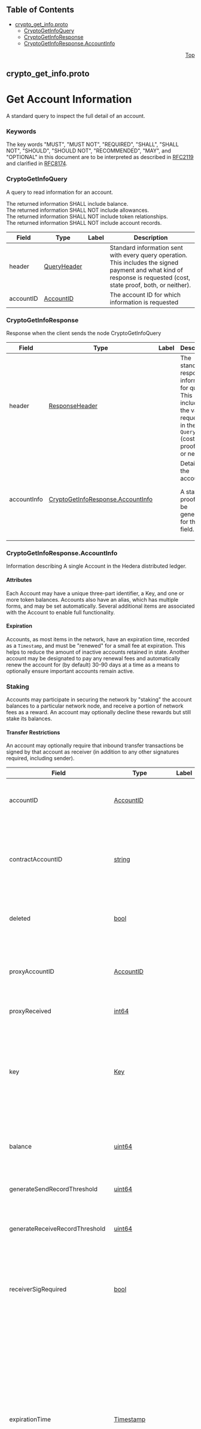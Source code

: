 ## Table of Contents

- [crypto_get_info.proto](#crypto_get_info-proto)
    - [CryptoGetInfoQuery](#proto-CryptoGetInfoQuery)
    - [CryptoGetInfoResponse](#proto-CryptoGetInfoResponse)
    - [CryptoGetInfoResponse.AccountInfo](#proto-CryptoGetInfoResponse-AccountInfo)
  



<a name="crypto_get_info-proto"></a>
<p align="right"><a href="#top">Top</a></p>

## crypto_get_info.proto
# Get Account Information
A standard query to inspect the full detail of an account.

### Keywords
The key words "MUST", "MUST NOT", "REQUIRED", "SHALL", "SHALL NOT",
"SHOULD", "SHOULD NOT", "RECOMMENDED", "MAY", and "OPTIONAL" in this
document are to be interpreted as described in
[RFC2119](https://www.ietf.org/rfc/rfc2119) and clarified in
[RFC8174](https://www.ietf.org/rfc/rfc8174).


<a name="proto-CryptoGetInfoQuery"></a>

### CryptoGetInfoQuery
A query to read information for an account.

The returned information SHALL include balance.<br/>
The returned information SHALL NOT include allowances.<br/>
The returned information SHALL NOT include token relationships.<br/>
The returned information SHALL NOT include account records.


| Field | Type | Label | Description |
| ----- | ---- | ----- | ----------- |
| header | [QueryHeader](#proto-QueryHeader) |  | Standard information sent with every query operation.<br/> This includes the signed payment and what kind of response is requested (cost, state proof, both, or neither). |
| accountID | [AccountID](#proto-AccountID) |  | The account ID for which information is requested |






<a name="proto-CryptoGetInfoResponse"></a>

### CryptoGetInfoResponse
Response when the client sends the node CryptoGetInfoQuery


| Field | Type | Label | Description |
| ----- | ---- | ----- | ----------- |
| header | [ResponseHeader](#proto-ResponseHeader) |  | The standard response information for queries.<br/> This includes the values requested in the `QueryHeader` (cost, state proof, both, or neither). |
| accountInfo | [CryptoGetInfoResponse.AccountInfo](#proto-CryptoGetInfoResponse-AccountInfo) |  | Details of the account. <p> A state proof MAY be generated for this field. |






<a name="proto-CryptoGetInfoResponse-AccountInfo"></a>

### CryptoGetInfoResponse.AccountInfo
Information describing A single Account in the Hedera distributed ledger.

#### Attributes
Each Account may have a unique three-part identifier, a Key, and one or
more token balances. Accounts also have an alias, which has multiple
forms, and may be set automatically. Several additional items are
associated with the Account to enable full functionality.

#### Expiration
Accounts, as most items in the network, have an expiration time, recorded
as a `Timestamp`, and must be "renewed" for a small fee at expiration.
This helps to reduce the amount of inactive accounts retained in state.
Another account may be designated to pay any renewal fees and
automatically renew the account for (by default) 30-90 days at a time as
a means to optionally ensure important accounts remain active.

### Staking
Accounts may participate in securing the network by "staking" the account
balances to a particular network node, and receive a portion of network
fees as a reward. An account may optionally decline these rewards but
still stake its balances.

#### Transfer Restrictions
An account may optionally require that inbound transfer transactions be
signed by that account as receiver (in addition to any other signatures
required, including sender).


| Field | Type | Label | Description |
| ----- | ---- | ----- | ----------- |
| accountID | [AccountID](#proto-AccountID) |  | a unique identifier for this account. <p> An account identifier, when assigned to this field, SHALL be of the form `shard.realm.number`. |
| contractAccountID | [string](#string) |  | A Solidity ID. <p> This SHALL be populated if this account is a smart contract, and SHALL NOT be populated otherwise.<br/> This SHALL be formatted as a string according to Solidity ID standards. |
| deleted | [bool](#bool) |  | A boolean indicating that this account is deleted. <p> Any transaction involving a deleted account SHALL fail. |
| proxyAccountID | [AccountID](#proto-AccountID) |  | **Deprecated.** Replaced by StakingInfo.<br/> ID of the account to which this account is staking its balances. If this account is not currently staking its balances, then this field, if set, SHALL be the sentinel value of `0.0.0`. |
| proxyReceived | [int64](#int64) |  | The total amount of tinybar proxy staked to this account. |
| key | [Key](#proto-Key) |  | The key to be used to sign transactions from this account, if any. <p> This key SHALL NOT be set for hollow accounts until the account is finalized.<br/> This key SHALL be set on all other accounts, except for certain immutable accounts (0.0.800 and 0.0.801) necessary for network function and otherwise secured by the governing council. |
| balance | [uint64](#uint64) |  | The HBAR balance of this account, in tinybar (10<sup>-8</sup> HBAR). <p> This value SHALL always be a whole number. |
| generateSendRecordThreshold | [uint64](#uint64) |  | **Deprecated.** Obsolete and unused.<br/> The threshold amount, in tinybars, at which a record was created for any transaction that decreased the balance of this account. |
| generateReceiveRecordThreshold | [uint64](#uint64) |  | **Deprecated.** Obsolete and unused.<br/> The threshold amount, in tinybars, at which a record was created for any transaction that increased the balance of this account. |
| receiverSigRequired | [bool](#bool) |  | A boolean indicating that the account requires a receiver signature for inbound token transfer transactions. <p> If this value is `true` then a transaction to transfer tokens to this account SHALL NOT succeed unless this account has signed the transfer transaction. |
| expirationTime | [Timestamp](#proto-Timestamp) |  | The current expiration time for this account. <p> This account SHALL be due standard renewal fees when the network consensus time exceeds this time.<br/> If rent and expiration are enabled for the network, and automatic renewal is enabled for this account, renewal fees SHALL be charged after this time, and, if charged, the expiration time SHALL be extended for another renewal period.<br/> This account MAY be expired and removed from state at any point after this time if not renewed.<br/> An account holder MAY extend this time by submitting an account update transaction to modify expiration time, subject to the current maximum expiration time for the network. |
| autoRenewPeriod | [Duration](#proto-Duration) |  | A duration to extend this account's expiration. <p> The network SHALL extend the account's expiration by this duration, if funds are available, upon automatic renewal.<br/> This SHALL NOT apply if the account is already deleted upon expiration.<br/> If this is not provided in an allowed range on account creation, the transaction SHALL fail with INVALID_AUTO_RENEWAL_PERIOD. The default values for the minimum period and maximum period are currently 30 days and 90 days, respectively. |
| liveHashes | [LiveHash](#proto-LiveHash) | repeated | All of the livehashes attached to the account (each of which is a hash along with the keys that authorized it and can delete it) <blockquote>REVIEW NOTE<blockquote> Should this be deprecated? Live hashes do not appear to be available any longer.</blockquote></blockquote> |
| tokenRelationships | [TokenRelationship](#proto-TokenRelationship) | repeated | **Deprecated.** As of `HIP-367`, which enabled unlimited token associations, the potential scale for this value requires that users consult a mirror node for this information. |
| memo | [string](#string) |  | A short description of this account. <p> This value, if set, MUST NOT exceed 100 bytes when encoded as UTF-8. |
| ownedNfts | [int64](#int64) |  | The total number of non-fungible/unique tokens owned by this account. |
| max_automatic_token_associations | [int32](#int32) |  | The maximum number of tokens that can be auto-associated with the account. <p> If this is less than or equal to `used_auto_associations` (or 0), then this account MUST manually associate with a token before transacting in that token.<br/> Following HIP-904 This value may also be `-1` to indicate no limit.<br/> This value MUST NOT be less than `-1`. |
| alias | [bytes](#bytes) |  | An account EVM alias.<br/> This is a value used in some contexts to reference an account when the tripartite account identifier is not available. <p> This field, when set to a non-default value, is immutable and SHALL NOT be changed. |
| ledger_id | [bytes](#bytes) |  | The ledger ID of the network that generated this response.<br/> This is originally defined in `HIP-198` and depends on network configuration.<br/> The current values, as of Q1 2024, are <dl> <dt>Mainnet</dt><dd>0x00</dd> <dt>Testnet</dt><dd>0x01</dd> <dt>Previewnet</dt><dd>0x02</dd> <dt>Undefined</dt><dd>0x03</dd> <dt>Reserved</dt><dd>0x04</dd> </dl> |
| ethereum_nonce | [int64](#int64) |  | The ethereum transaction nonce associated with this account. |
| staking_info | [StakingInfo](#proto-StakingInfo) |  | Staking information for this account. |





 <!-- end messages -->

 <!-- end enums -->

 <!-- end HasExtensions -->

 <!-- end services -->



